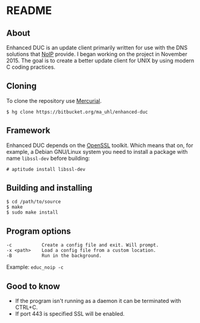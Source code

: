 # README #

## About ##

Enhanced DUC is an update client primarily written for use with the
DNS solutions that [NoIP](http://www.noip.com) provide. I began
working on the project in November 2015. The goal is to create a
better update client for UNIX by using modern C coding practices.

## Cloning ##

To clone the repository use [Mercurial](http://mercurial.selenic.com/).

    $ hg clone https://bitbucket.org/ma_uhl/enhanced-duc

## Framework ##

Enhanced DUC depends on the [OpenSSL](https://www.openssl.org)
toolkit. Which means that on, for example, a Debian GNU/Linux system
you need to install a package with name `libssl-dev` before building:

    # aptitude install libssl-dev

## Building and installing ##

    $ cd /path/to/source
    $ make
    $ sudo make install

## Program options ##

    -c           Create a config file and exit. Will prompt.
    -x <path>    Load a config file from a custom location.
    -B           Run in the background.

Example: `educ_noip -c`

## Good to know ##

* If the program isn't running as a daemon it can be terminated with CTRL+C.
* If port 443 is specified SSL will be enabled.
